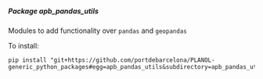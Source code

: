 ##### Package <em>apb_pandas_utils</em>

Modules to add functionality over `pandas` and `geopandas` 

To install:
```shell
pip install "git+https://github.com/portdebarcelona/PLANOL-generic_python_packages#egg=apb_pandas_utils&subdirectory=apb_pandas_utils_pckg"
```
